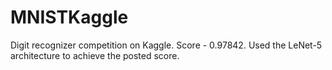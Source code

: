 # MNISTKaggle
Digit recognizer competition on Kaggle. Score - 0.97842.
Used the LeNet-5 architecture to achieve the posted score.
